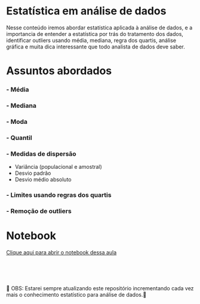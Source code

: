 # Estatística em análise de dados

Nesse conteúdo iremos abordar estatística aplicada à análise de dados, e a importancia de entender
a estatística por trás do tratamento dos dados, identificar outliers usando média, mediana,
regra dos quartis, análise gráfica e muita dica interessante que todo analista de dados deve saber.

# Assuntos abordados

### - Média
### - Mediana
### - Moda
### - Quantil
### - Medidas de dispersão
  - Variância (populacional e amostral)
  - Desvio padrão
  - Desvio médio absoluto
### - Limites usando regras dos quartis
### - Remoção de outliers

# Notebook

[Clique aqui para abrir o notebook dessa aula](https://github.com/dev-daniel-amorim/AD-Estatistica/blob/main/AD-Estatistica.ipynb)

<br>
<br>
<br>

:construction: OBS: Estarei sempre atualizando este repositório incrementando cada vez mais o conhecimento estatístico para análise de dados.:construction:
 
